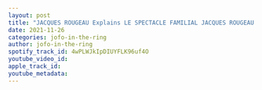 ```yaml
---
layout: post
title: "JACQUES ROUGEAU Explains LE SPECTACLE FAMILIAL JACQUES ROUGEAU & Wants To Set The Record Straight! JEREMY PROPHET"
date: 2021-11-26
categories: jofo-in-the-ring
author: jofo-in-the-ring
spotify_track_id: 4wPLWJkIpDIUYFLK96uf4O
youtube_video_id: 
apple_track_id: 
youtube_metadata: 
---
```

